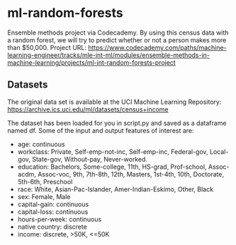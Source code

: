 # ml-random-forests
Ensemble methods project via Codecademy. By using this census data with a random forest, we will try to predict whether or not a person makes more than $50,000.
Project URL: https://www.codecademy.com/paths/machine-learning-engineer/tracks/mle-int-ml/modules/ensemble-methods-in-machine-learning/projects/ml-int-random-forests-project

## Datasets
The original data set is available at the UCI Machine Learning Repository:
https://archive.ics.uci.edu/ml/datasets/census+income

The dataset has been loaded for you in script.py and saved as a dataframe named df. Some of the input and output features of interest are:

- age: continuous
- workclass: Private, Self-emp-not-inc, Self-emp-inc, Federal-gov, Local-gov, State-gov, Without-pay, Never-worked.
- education: Bachelors, Some-college, 11th, HS-grad, Prof-school, Assoc-acdm, Assoc-voc, 9th, 7th-8th, 12th, Masters, 1st-4th, 10th, Doctorate, 5th-6th, Preschool
- race: White, Asian-Pac-Islander, Amer-Indian-Eskimo, Other, Black
- sex: Female, Male
- capital-gain: continuous
- capital-loss: continuous
- hours-per-week: continuous
- native country: discrete
- income: discrete, >50K, <=50K